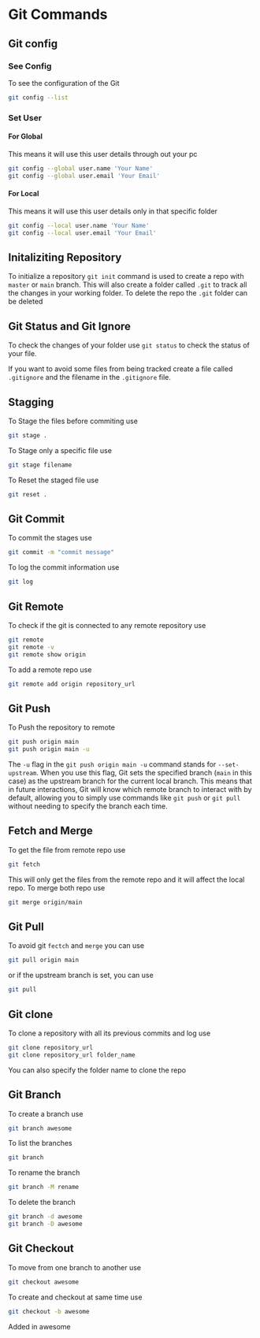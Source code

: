 # Git Commands

## Git config

### See Config

To see the configuration of the Git

```bash
git config --list
```

### Set User

#### For Global

This means it will use this user details through out your pc

```bash
git config --global user.name 'Your Name'
git config --global user.email 'Your Email'
```

#### For Local

This means it will use this user details only in that specific folder

```bash
git config --local user.name 'Your Name'
git config --local user.email 'Your Email'
```

## Initaliziting Repository

To initialize a repository `git init` command is used to create a repo with `master` or `main` branch.
This will also create a folder called `.git` to track all the changes in your working folder. To delete the repo the `.git` folder can be deleted

## Git Status and Git Ignore

To check the changes of your folder use `git status` to check the status of your file.

If you want to avoid some files from being tracked create a file called `.gitignore` and the filename in the `.gitignore` file.

## Stagging

To Stage the files before commiting use

```bash
git stage .
```

To Stage only a specific file use

```bash
git stage filename
```

To Reset the staged file use

```bash
git reset .
```

## Git Commit

To commit the stages use

```bash
git commit -m "commit message"
```

To log the commit information use

```bash
git log
```

## Git Remote

To check if the git is connected to any remote repository use

```bash
git remote
git remote -v
git remote show origin
```

To add a remote repo use

```bash
git remote add origin repository_url
```

## Git Push

To Push the repository to remote

```bash
git push origin main
git push origin main -u
```

The `-u` flag in the `git push origin main -u` command stands for `--set-upstream`. When you use this flag, Git sets the specified branch (`main` in this case) as the upstream branch for the current local branch. This means that in future interactions, Git will know which remote branch to interact with by default, allowing you to simply use commands like `git push` or `git pull` without needing to specify the branch each time.

## Fetch and Merge

To get the file from remote repo use

```bash
git fetch
```

This will only get the files from the remote repo and it will affect the local repo. To merge both repo use

```bash
git merge origin/main
```

## Git Pull

To avoid git `fectch` and `merge` you can use

```bash
git pull origin main
```

or if the upstream branch is set, you can use

```bash
git pull
```

## Git clone

To clone a repository with all its previous commits and log use

```bash
git clone repository_url
git clone repository_url folder_name
```

You can also specify the folder name to clone the repo

## Git Branch

To create a branch use

```bash
git branch awesome
```

To list the branches

```bash
git branch
```

To rename the branch

```bash
git branch -M rename
```

To delete the branch

```bash
git branch -d awesome
git branch -D awesome
```

## Git Checkout

To move from one branch to another use

```bash
git checkout awesome
```

To create and checkout at same time use

```bash
git checkout -b awesome
```

Added in awesome
